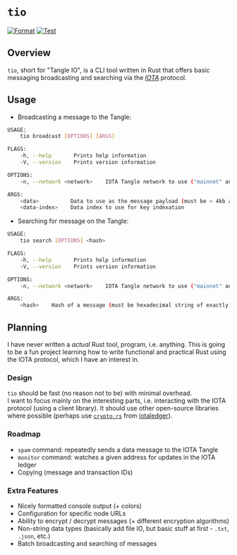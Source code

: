 # `tio`
[![Format](https://github.com/maxwellmattryan/tio/actions/workflows/ci.format.yml/badge.svg?branch=develop&event=push)](https://github.com/maxwellmattryan/tio/actions/workflows/ci.format.yml)
[![Test](https://github.com/maxwellmattryan/tio/actions/workflows/ci.test.yml/badge.svg?branch=develop&event=push)](https://github.com/maxwellmattryan/tio/actions/workflows/ci.test.yml)

## Overview
`tio`, short for "Tangle IO", is a CLI tool written in Rust that offers basic messaging broadcasting and searching via the [_IOTA_](https://iota.org) protocol.

## Usage
- Broadcasting a message to the Tangle:
```bash
USAGE:
    tio broadcast [OPTIONS] [ARGS]

FLAGS:
    -h, --help       Prints help information
    -V, --version    Prints version information

OPTIONS:
    -n, --network <network>    IOTA Tangle network to use ("mainnet" and "devnet")

ARGS:
    <data>          Data to use as the message payload (must be < 4kb and UTF-8 encoded)
    <data-index>    Data index to use for key indexation
```

- Searching for message on the Tangle:
```bash
USAGE:
    tio search [OPTIONS] <hash>

FLAGS:
    -h, --help       Prints help information
    -V, --version    Prints version information

OPTIONS:
    -n, --network <network>    IOTA Tangle network to use ("mainnet" and "devnet")

ARGS:
    <hash>    Hash of a message (must be hexadecimal string of exactly 32 bytes)
```

## Planning
I have never written a _actual_ Rust tool, program, i.e. anything. 
This is going to be a fun project learning how to write functional and practical Rust using the IOTA protocol, which I have an interest in.

### Design
`tio` should be fast (no reason _not_ to be) with minimal overhead.  
I want to focus mainly on the interesting parts, i.e. interacting with the IOTA protocol (using a client library).
It should use other open-source libraries where possible (perhaps use [`crypto.rs`](https://github.com/iotaledger/crypto.rs) from [iotaledger](https://github.com/iotaledger)).

### Roadmap
- `spam` command: repeatedly sends a data message to the IOTA Tangle
- `monitor` command: watches a given address for updates in the IOTA ledger
- Copying (message and transaction IDs)

### Extra Features
- Nicely formatted console output (+ colors)
- Configuration for specific node URLs
- Ability to encrypt / decrypt messages (+ different encryption algorithms)
- Non-string data types (basically add file IO, but basic stuff at first - `.txt`, `.json`, etc.)
- Batch broadcasting and searching of messages
